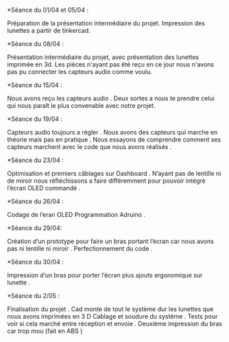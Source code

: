 *Séance du 01/04 et 05/04 :

Préparation de la présentation intermédiaire du projet.
Impression des lunettes a partir de tinkercad.


*Séance du 08/04 : 

Présentation  intermédiaire du projet, avec présentation des lunettes imprimée en 3d.
Les pièces n'ayant pas été reçu en ce jour nous n'avons pas pu connecter les capteurs audio comme voulu.

*Séance du 15/04 :
 
 Nous avons reçu les capteurs audio . Deux sortes a nous te prendre celui qui nous paraît le plus convenable avec notre projet. 

*Séance du 19/04 :

Capteurs audio toujours a régler . Nous avons des capteurs qui marche en théorie mais pas en pratique . 
Nous essayons de comprendre comment ses capteurs marchent avec le code que nous avons réalisés .

*Séance du 23/04 : 

Optimisation et premiers câblages sur Dashboard . 
N’ayant pas de lentille ni de miroir nous réfléchissons a faire différemment pour pouvoir intégré l’écran OLED commandé . 

*Séance du 26/04 :

Codage de l’eran OLED 
Programmation Adruino . 

*Séance du 29/04:

Création d’un prototype pour faire un bras portant l’écran car nous avons pas ni lentille ni miroir .
Perfectionnement du code .

*Séance du 30/04 :

Impression d’un bras pour porter l’écran plus ajouts ergonomique sur lunette . 

*Séance du 2/05 :

Finalisation du projet .
Cad monte de tout le système dur les lunettes que nous avons imprimées en 3 D 
Cablage et soudure du système .
Tests pour voir si cela marché entre réception et envoie .
Deuxième impression du bras car trop mou (fait en ABS )

